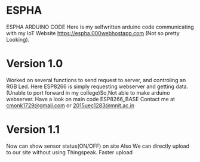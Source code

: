 # ESPHA
ESPHA ARDUINO CODE
Here is my selfwritten arduino code communicating with my IoT Website https://espha.000webhostapp.com (Not so pretty Looking).
# Version 1.0
Worked on several functions to send request to server, and controling an RGB Led.
Here ESP8266 is simply requesting webserver and getting data.(Unable to port forward in my college)So,Not able to make arduino webserver.
Have a look on main code ESP8266_BASE 
Contact me at cmonk1729@gmail.com or 2015uec1283@mnit.ac.in
# Version 1.1
Now can show sensor status(ON/OFF) on site
Also We can directly upload to our site without using Thingspeak.
Faster upload
